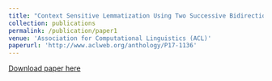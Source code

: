 ```yaml
---
title: "Context Sensitive Lemmatization Using Two Successive Bidirectional Gated Recurrent Networks"
collection: publications
permalink: /publication/paper1
venue: 'Association for Computational Linguistics (ACL)'
paperurl: 'http://www.aclweb.org/anthology/P17-1136'
---
```

[Download paper here](http://www.aclweb.org/anthology/P17-1136)
